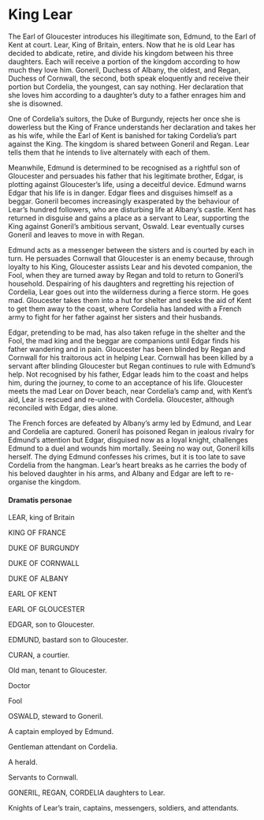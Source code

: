 <!-- ======================================================================
--- Search engine
title:          King Lear
keywords:       king, Lear, tragedy
description:    King Lear by William Shakespeare.
--- Menu system
order:          50
text:           King Lear
hidden:         false
umbel:          false
--- Page properties
id:             
document:       
layout:         layout-2-left
$-left:         play-list
searchable:     true
======================================================================= -->

# King Lear

The Earl of Gloucester introduces his illegitimate son, Edmund, to the Earl of
Kent at court. Lear, King of Britain, enters. Now that he is old Lear has decided
to abdicate, retire, and divide his kingdom between his three daughters. Each
will receive a portion of the kingdom according to how much they love him.
Goneril, Duchess of Albany, the oldest, and Regan, Duchess of Cornwall, the
second, both speak eloquently and receive their portion but Cordelia, the
youngest, can say nothing. Her declaration that she loves him according to a
daughter’s duty to a father enrages him and she is disowned.

One of Cordelia’s suitors, the Duke of Burgundy, rejects her once she is
dowerless but the King of France understands her declaration and takes her as
his wife, while the Earl of Kent is banished for taking Cordelia’s part against
the King. The kingdom is shared between Goneril and Regan. Lear tells them that
he intends to live alternately with each of them.

Meanwhile, Edmund is determined to be recognised as a rightful son of Gloucester
and persuades his father that his legitimate brother, Edgar, is plotting against
Gloucester’s life, using a deceitful device. Edmund warns Edgar that his life is
in danger. Edgar flees and disguises himself as a beggar. Goneril becomes
increasingly exasperated by the behaviour of Lear’s hundred followers, who are
disturbing life at Albany’s castle. Kent has returned in disguise and gains a
place as a servant to Lear, supporting the King against Goneril’s ambitious
servant, Oswald. Lear eventually curses Goneril and leaves to move in with Regan.

Edmund acts as a messenger between the sisters and is courted by each in turn.
He persuades Cornwall that Gloucester is an enemy because, through loyalty to
his King, Gloucester assists Lear and his devoted companion, the Fool, when they
are turned away by Regan and told to return to Goneril’s household. Despairing
of his daughters and regretting his rejection of Cordelia, Lear goes out into
the wilderness during a fierce storm. He goes mad. Gloucester takes them into a
hut for shelter and seeks the aid of Kent to get them away to the coast, where
Cordelia has landed with a French army to fight for her father against her
sisters and their husbands.

Edgar, pretending to be mad, has also taken refuge in the shelter and the Fool,
the mad king and the beggar are companions until Edgar finds his father wandering
and in pain. Gloucester has been blinded by Regan and Cornwall for his traitorous
act in helping Lear. Cornwall has been killed by a servant after blinding
Gloucester but Regan continues to rule with Edmund’s help. Not recognised by his
father, Edgar leads him to the coast and helps him, during the journey, to come
to an acceptance of his life. Gloucester meets the mad Lear on Dover beach, near
Cordelia’s camp and, with Kent’s aid, Lear is rescued and re-united with
Cordelia. Gloucester, although reconciled with Edgar, dies alone.

The French forces are defeated by Albany’s army led by Edmund, and Lear and
Cordelia are captured. Goneril has poisoned Regan in jealous rivalry for Edmund’s
attention but Edgar, disguised now as a loyal knight, challenges Edmund to a duel
and wounds him mortally. Seeing no way out, Goneril kills herself. The dying
Edmund confesses his crimes, but it is too late to save Cordelia from the
hangman. Lear’s heart breaks as he carries the body of his beloved daughter in
his arms, and Albany and Edgar are left to re-organise the kingdom.

#### Dramatis personae

LEAR, king of Britain

KING OF FRANCE

DUKE OF BURGUNDY

DUKE OF CORNWALL

DUKE OF ALBANY

EARL OF KENT

EARL OF GLOUCESTER

EDGAR, son to Gloucester.

EDMUND, bastard son to Gloucester.

CURAN, a courtier.

Old man, tenant to Gloucester.

Doctor

Fool

OSWALD, steward to Goneril.

A captain employed by Edmund.

Gentleman attendant on Cordelia.

A herald.

Servants to Cornwall.

GONERIL,
REGAN,
CORDELIA daughters to Lear.

Knights of Lear’s train, captains, messengers, soldiers, and attendants.
